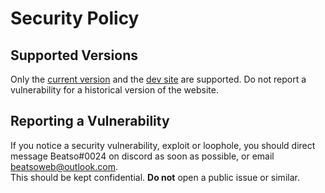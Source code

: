 # Security Policy

## Supported Versions

Only the [current  version](https://www.littleimprovements-custom.tk/) and the [dev site](https://littleimprovementscustom-dev.beatso1.repl.co/) are supported. Do not report a vulnerability for a historical version of the website.

## Reporting a Vulnerability

If you notice a security vulnerability, exploit or loophole, you should direct message Beatso#0024 on discord as soon as possible, or email [beatsoweb@outlook.com](mailto:beatsoweb@outlook.com).  
This should be kept confidential. **Do not** open a public issue or similar.
